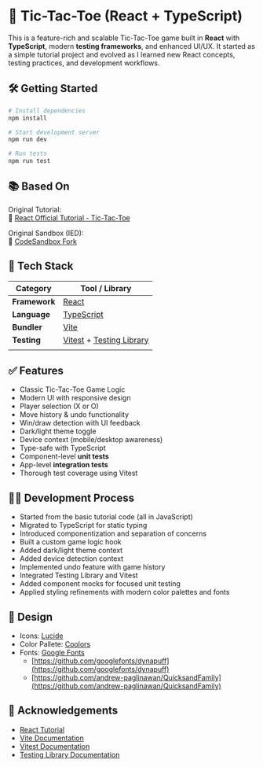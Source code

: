 # 🧠 Tic-Tac-Toe (React + TypeScript)

This is a feature-rich and scalable Tic-Tac-Toe game built in **React** with **TypeScript**, modern **testing frameworks**, and enhanced UI/UX. It started as a simple tutorial project and evolved as I learned new React concepts, testing practices, and development workflows.

## 🛠️ Getting Started

```bash
# Install dependencies
npm install

# Start development server
npm run dev

# Run tests
npm run test
```

## 📚 Based On

Original Tutorial:  
🔗 [React Official Tutorial - Tic-Tac-Toe](https://react.dev/learn/tutorial-tic-tac-toe)

Original Sandbox (IED):  
🔗 [CodeSandbox Fork](https://codesandbox.io/p/devbox/react-dev-forked-mczzms?file=%2Fsrc%2FApp.js%3A48%2C21&workspaceId=ws_BfhuVkuATKwkYTD8u6m2Zz)

## 🚀 Tech Stack

| Category      | Tool / Library                                                                                                   |
| ------------- | ---------------------------------------------------------------------------------------------------------------- |
| **Framework** | [React](https://react.dev)                                                                                       |
| **Language**  | [TypeScript](https://www.typescriptlang.org/)                                                                    |
| **Bundler**   | [Vite](https://vite.dev/guide/)                                                                                  |
| **Testing**   | [Vitest](https://vitest.dev/) + [Testing Library](https://testing-library.com/docs/react-testing-library/intro/) |
|  |

## ✅ Features

- Classic Tic-Tac-Toe Game Logic
- Modern UI with responsive design
- Player selection (X or O)
- Move history & undo functionality
- Win/draw detection with UI feedback
- Dark/light theme toggle
- Device context (mobile/desktop awareness)
- Type-safe with TypeScript
- Component-level **unit tests**
- App-level **integration tests**
- Thorough test coverage using Vitest

## 🧑‍💻 Development Process

- Started from the basic tutorial code (all in JavaScript)
- Migrated to TypeScript for static typing
- Introduced componentization and separation of concerns
- Built a custom game logic hook
- Added dark/light theme context
- Added device detection context
- Implemented undo feature with game history
- Integrated Testing Library and Vitest
- Added component mocks for focused unit testing
- Applied styling refinements with modern color palettes and fonts

## 🎨 Design

- Icons: [Lucide](https://lucide.dev/)
- Color Pallete: [Coolors](https://coolors.co/b9f5d8-2b2d42-868cb2-fffbfc-bb7e5d)
- Fonts: [Google Fonts](https://fonts.google.com/)
  - [https://github.com/googlefonts/dynapuff](https://github.com/googlefonts/dynapuff)
  - [https://github.com/andrew-paglinawan/QuicksandFamily](https://github.com/andrew-paglinawan/QuicksandFamily)

## 🙏 Acknowledgements

- [React Tutorial](https://react.dev/learn/tutorial-tic-tac-toe)
- [Vite Documentation](https://vite.dev/guide/)
- [Vitest Documentation](https://vitest.dev/api/)
- [Testing Library Documentation](https://testing-library.com/docs/react-testing-library/intro/)
